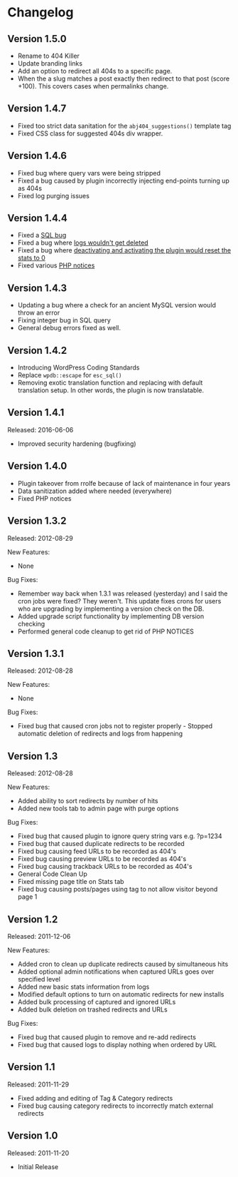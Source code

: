 # Changelog #

## Version 1.5.0 ##
* Rename to 404 Killer
* Update branding links
* Add an option to redirect all 404s to a specific page.
* When the a slug matches a post exactly then redirect to that post (score +100). This covers cases when permalinks change.

## Version 1.4.7 ##
* Fixed too strict data sanitation for the `abj404_suggestions()` template tag
* Fixed CSS class for suggested 404s div wrapper.

## Version 1.4.6 ##
* Fixed bug where query vars were being stripped
* Fixed a bug caused by plugin incorrectly injecting end-points turning up as 404s
* Fixed log purging issues

## Version 1.4.4 ##
* Fixed a [SQL bug](https://github.com/defries/404-redirected/issues/7)
* Fixed a bug where [logs wouldn't get deleted](https://github.com/defries/404-redirected/issues/8)
* Fixed a bug where [deactivating and activating the plugin would reset the stats to 0](https://github.com/defries/404-redirected/issues/9)
* Fixed various [PHP notices](https://github.com/defries/404-redirected/issues/10)

## Version 1.4.3 ##

* Updating a bug where a check for an ancient MySQL version would throw an error
* Fixing integer bug in SQL query
* General debug errors fixed as well.

## Version 1.4.2 ##

* Introducing WordPress Coding Standards
* Replace `wpdb::escape` for `esc_sql()`
* Removing exotic translation function and replacing with default translation setup. In other words, the plugin is now translatable.

## Version 1.4.1 ##

Released: 2016-06-06

* Improved security hardening (bugfixing)

## Version 1.4.0 ##

* Plugin takeover from rrolfe because of lack of maintenance in four years
* Data sanitization added where needed (everywhere)
* Fixed PHP notices

## Version 1.3.2 ##

Released: 2012-08-29

New Features:

* None

Bug Fixes:

* Remember way back when 1.3.1 was released (yesterday) and I said the cron jobs were fixed? They weren't. This update fixes crons for users who are upgrading by implementing a version check on the DB.
* Added upgrade script functionality by implementing DB version checking
* Performed general code cleanup to get rid of PHP NOTICES

## Version 1.3.1 ##

Released: 2012-08-28

New Features:

* None

Bug Fixes:

* Fixed bug that caused cron jobs not to register properly - Stopped automatic deletion of redirects and logs from happening

## Version 1.3 ##

Released: 2012-08-28

New Features:

* Added ability to sort redirects by number of hits
* Added new tools tab to admin page with purge options

Bug Fixes:

* Fixed bug that caused plugin to ignore query string vars e.g. ?p=1234
* Fixed bug that caused duplicate redirects to be recorded
* Fixed bug causing feed URLs to be recorded as 404's
* Fixed bug causing preview URLs to be recorded as 404's
* Fixed bug causing trackback URLs to be recorded as 404's
* General Code Clean Up
* Fixed missing page title on Stats tab
* Fixed bug causing posts/pages using <!--nextpage--> tag to not allow visitor beyond page 1

## Version 1.2 ##

Released: 2011-12-06

New Features:

* Added cron to clean up duplicate redirects caused by simultaneous hits
* Added optional admin notifications when captured URLs goes over specified level
* Added new basic stats information from logs
* Modified default options to turn on automatic redirects for new installs
* Added bulk processing of captured and ignored URLs
* Added bulk deletion on trashed redirects and URLs

Bug Fixes:

* Fixed bug that caused plugin to remove and re-add redirects
* Fixed bug that caused logs to display nothing when ordered by URL

## Version 1.1 ##

Released: 2011-11-29

* Fixed adding and editing of Tag & Category redirects
* Fixed bug causing category redirects to incorrectly match external redirects

## Version 1.0 ##

Released: 2011-11-20

* Initial Release
